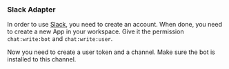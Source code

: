 ### Slack Adapter

 
In order to use [Slack](https://slack.com), you need to create an account. When done, you need to create a new App in your workspace. Give it the permission `chat:write:bot` and `chat:write:user`.  
 
Now you need to create a user token and a channel. Make sure the bot is installed to this channel. 
